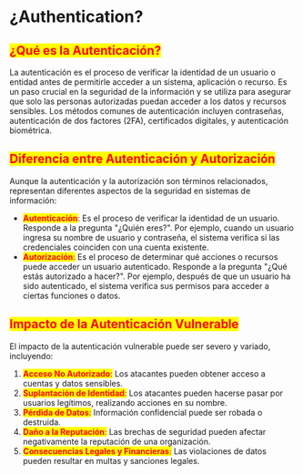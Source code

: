 # ¿Authentication?

## <mark style="color:red;">¿Qué es la Autenticación?</mark>

La autenticación es el proceso de verificar la identidad de un usuario o entidad antes de permitirle acceder a un sistema, aplicación o recurso. Es un paso crucial en la seguridad de la información y se utiliza para asegurar que solo las personas autorizadas puedan acceder a los datos y recursos sensibles. Los métodos comunes de autenticación incluyen contraseñas, autenticación de dos factores (2FA), certificados digitales, y autenticación biométrica.

## <mark style="color:red;">Diferencia entre Autenticación y Autorización</mark>

Aunque la autenticación y la autorización son términos relacionados, representan diferentes aspectos de la seguridad en sistemas de información:

* <mark style="color:red;">**Autenticación**</mark>: Es el proceso de verificar la identidad de un usuario. Responde a la pregunta "¿Quién eres?". Por ejemplo, cuando un usuario ingresa su nombre de usuario y contraseña, el sistema verifica si las credenciales coinciden con una cuenta existente.
* <mark style="color:red;">**Autorización**</mark><mark style="color:red;">:</mark> Es el proceso de determinar qué acciones o recursos puede acceder un usuario autenticado. Responde a la pregunta "¿Qué estás autorizado a hacer?". Por ejemplo, después de que un usuario ha sido autenticado, el sistema verifica sus permisos para acceder a ciertas funciones o datos.

## <mark style="color:red;">Impacto de la Autenticación Vulnerable</mark>

El impacto de la autenticación vulnerable puede ser severo y variado, incluyendo:

1. <mark style="color:red;">**Acceso No Autorizado**</mark><mark style="color:red;">:</mark> Los atacantes pueden obtener acceso a cuentas y datos sensibles.
2. <mark style="color:red;">**Suplantación de Identidad**</mark><mark style="color:red;">:</mark> Los atacantes pueden hacerse pasar por usuarios legítimos, realizando acciones en su nombre.
3. <mark style="color:red;">**Pérdida de Datos**</mark><mark style="color:red;">:</mark> Información confidencial puede ser robada o destruida.
4. <mark style="color:red;">**Daño a la Reputación**</mark><mark style="color:red;">:</mark> Las brechas de seguridad pueden afectar negativamente la reputación de una organización.
5. <mark style="color:red;">**Consecuencias Legales y Financieras**</mark><mark style="color:red;">:</mark> Las violaciones de datos pueden resultar en multas y sanciones legales.
